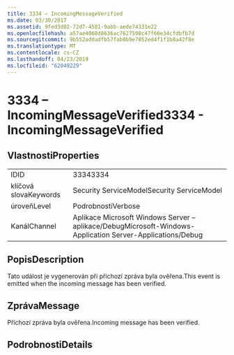 ```yaml
---
title: 3334 – IncomingMessageVerified
ms.date: 03/30/2017
ms.assetid: 9fed3d02-72d7-4581-9abb-aede74331e22
ms.openlocfilehash: a57ae4068d8636ac7627598c47f66e34cfdbfb7d
ms.sourcegitcommit: 9b552addadfb57fab0b9e7852ed4f1f1b8a42f8e
ms.translationtype: MT
ms.contentlocale: cs-CZ
ms.lasthandoff: 04/23/2019
ms.locfileid: "62049229"
---
```

# <a name="3334---incomingmessageverified"></a><span data-ttu-id="c8a84-102">3334 – IncomingMessageVerified</span><span class="sxs-lookup"><span data-stu-id="c8a84-102">3334 - IncomingMessageVerified</span></span>
## <a name="properties"></a><span data-ttu-id="c8a84-103">Vlastnosti</span><span class="sxs-lookup"><span data-stu-id="c8a84-103">Properties</span></span>  
  
|||  
|-|-|  
|<span data-ttu-id="c8a84-104">ID</span><span class="sxs-lookup"><span data-stu-id="c8a84-104">ID</span></span>|<span data-ttu-id="c8a84-105">3334</span><span class="sxs-lookup"><span data-stu-id="c8a84-105">3334</span></span>|  
|<span data-ttu-id="c8a84-106">klíčová slova</span><span class="sxs-lookup"><span data-stu-id="c8a84-106">Keywords</span></span>|<span data-ttu-id="c8a84-107">Security ServiceModel</span><span class="sxs-lookup"><span data-stu-id="c8a84-107">Security ServiceModel</span></span>|  
|<span data-ttu-id="c8a84-108">úroveň</span><span class="sxs-lookup"><span data-stu-id="c8a84-108">Level</span></span>|<span data-ttu-id="c8a84-109">Podrobnosti</span><span class="sxs-lookup"><span data-stu-id="c8a84-109">Verbose</span></span>|  
|<span data-ttu-id="c8a84-110">Kanál</span><span class="sxs-lookup"><span data-stu-id="c8a84-110">Channel</span></span>|<span data-ttu-id="c8a84-111">Aplikace Microsoft Windows Server – aplikace/Debug</span><span class="sxs-lookup"><span data-stu-id="c8a84-111">Microsoft-Windows-Application Server-Applications/Debug</span></span>|  
  
## <a name="description"></a><span data-ttu-id="c8a84-112">Popis</span><span class="sxs-lookup"><span data-stu-id="c8a84-112">Description</span></span>  
 <span data-ttu-id="c8a84-113">Tato událost je vygenerován při příchozí zpráva byla ověřena.</span><span class="sxs-lookup"><span data-stu-id="c8a84-113">This event is emitted when the incoming message has been verified.</span></span>  
  
## <a name="message"></a><span data-ttu-id="c8a84-114">Zpráva</span><span class="sxs-lookup"><span data-stu-id="c8a84-114">Message</span></span>  
 <span data-ttu-id="c8a84-115">Příchozí zpráva byla ověřena.</span><span class="sxs-lookup"><span data-stu-id="c8a84-115">Incoming message has been verified.</span></span>  
  
## <a name="details"></a><span data-ttu-id="c8a84-116">Podrobnosti</span><span class="sxs-lookup"><span data-stu-id="c8a84-116">Details</span></span>

